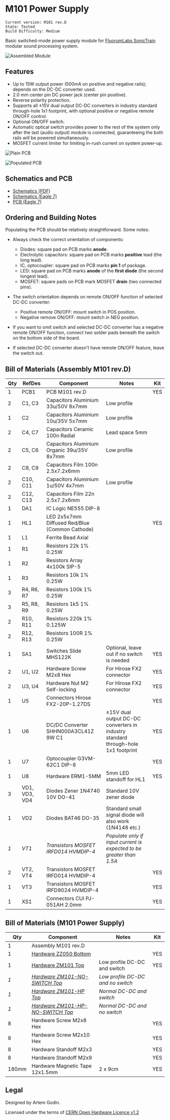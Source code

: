 # M101 Power Supply #

	Current version: M101 rev.D
	State: Tested
	Build Difficulty: Medium

Basic switched-mode power supply module for [FluorumLabs SonicTrain](http://fluorumlabs.com) modular sound processing system.

![Assembled Module]()

## Features ##

 * Up to 15W output power (500mA on positive and negative rails); depends on the DC-DC converter used.
 * 2.0 mm center pin DC power jack (center pin positive).
 * Reverse polarity protection.
 * Supports all ±15V dual output DC-DC converters in industry standard through-hole 1x1 footprint, with optional positive or negative remote ON/OFF control.
 * Optional ON/OFF switch.
 * Automatic optical switch provides power to the rest of the system only after the last (audio output) module is connected, guaranteeing the both rails will be powered simultaneously.
 * MOSFET current limiter for limiting in-rush current on system power-up.

![Plain PCB]()

![Populated PCB]()

## Schematics and PCB ##

 * [Schematics (PDF)](eagle/m101-power-supply.pdf)
 * [Schematics (Eagle 7)](eagle/m101-power-supply.sch)
 * [PCB (Eagle 7)](eagle/m101-power-supply.brd)

## Ordering and Building Notes ##

Populating the PCB should be relatively straightforward. Some notes:

 * Always check the correct orientation of components:
   * Diodes: square pad on PCB marks **anode**.
   * Electrolytic capacitors: square pad on PCB marks **positive** lead (the long lead).
   * IC, optocoupler: square pad on PCB marks **pin 1** of package.
   * LED: square pad on PCB marks **anode** of the **first diode** (the second longest lead).
   * MOSFET: square pads on PCB mark MOSFET **drain** (two connected pins).

 * The switch orientation depends on remote ON/OFF function of selected DC-DC converter:
   * Positive remote ON/OFF: mount switch in POS position.
   * Negative remove ON/OFF: mount switch in NEG position.

 * If you want to omit switch and selected DC-DC converter has a negative remote ON/OFF function, connect two solder pads beneath the switch on the bottom side of the board.

 * If selected DC-DC converter doesn't have remote ON/OFF feature, leave the switch out.

## Bill of Materials (Assembly M101 rev.D) ##

Qty | RefDes | Component | Notes | Kit
--- | ------ | --------- | ----- | -------------------
1 | PCB1 | PCB M101 rev.D | | YES
2 | C1, C3 | Capacitors Aluminium 33u/50V 8x7mm | Low profile |
1 | C2 | Capacitors Aluminium 10u/35V 5x7mm | Low profile |
2 | C4, C7 | Capacitors Ceramic 100n Radial | Lead space 5mm
2 | C5, C6 | Capacitors Aluminium Organic 39u/35V 8x7mm | Low profile |
2 | C8, C9 | Capacitors Film 100n 2.5x7.2x6mm |
2 | C10, C11 | Capacitors Aluminium 1u/50V 4x7mm | Low profile |
2 | C12, C13 | Capacitors Film 22n 2.5x7.2x6mm |
1 | DA1 | IC Logic NE555 DIP-8 |
1 | HL1 | LED 2x5x7mm Diffused Red/Blue (Common Cathode) | | YES
1 | L1 | Ferrite Bead Axial |
1 | R1 | Resistors 22k 1% 0.25W |
1 | R2 | Resistors Array 4x100k SIP-5 |
1 | R3 | Resistors 10k 1% 0.25W |
3 | R4, R6, R7 | Resistors 100k 1% 0.25W |
3 | R5, R8, R9 | Resistors 1k5 1% 0.25W |
2 | R10, R11 | Resistors 220k 1% 0.125W |
2 | R12, R13 | Resistors 100R 1% 0.25W |
1 | SA1 | Switches Slide MHS122K | Optional, leave out if no switch is needed | YES
2 | U1, U2 | Hardware Screw M2x8 Hex | For Hirose FX2 connector | YES
2 | U3, U4 | Hardware Nut M2 Self-locking | For Hirose FX2 connector | YES
1 | U5 | Connectors Hirose FX2-20P-1.27DS | | YES
1 | U6 | DC/DC Converter SHHN000A3CL41Z 9W C1 | ±15V dual output DC-DC converters in industry standard through-hole 1x1 footprint | YES
1 | U7 | Optocoupler G3VM-62C1 DIP-8 | | YES
1 | U8 | Hardware ERM1-5MM | 5mm LED standoff for HL1 | YES
3 | VD1, VD3, VD4 | Diodes Zener 1N4740 10V DO-41 | Standard 10V zener diode
1 | VD2 | Diodes BAT46 DO-35 | Standard small signal diode will also work (1N4148 etc.)
_1_ | _VT1_ | _Transistors MOSFET IRFD014 HVMDIP-4_ | _Populate only if input current is expected to be greater than 1.5A_
2 | VT2, VT4 | Transistors MOSFET IRFD014 HVMDIP-4 | | YES
1 | VT3 | Transistors MOSFET IRFD9024 HVMDIP-4 | | YES
1 | XS1 | Connectors CUI PJ-051AH 2.0mm | | YES

## Bill of Materials (M101 Power Supply) ##

Qty |  Component | Notes | Kit
--- |  --------- | ----- | -------------------
1 |   Assembly M101 rev.D |
1 |   [Hardware ZZ050 Bottom](dxf/zz050.dxf) | | YES
1 |   [Hardware ZM101 Top](dxf/zm101.dxf) | Low profile DC-DC and switch | YES
_1_ |   _[Hardware ZM101-NO-SWITCH Top](dxf/zm101-no-switch.dxf)_ | _Low profile DC-DC and no switch_
_1_ |   _[Hardware ZM101-HP Top](dxf/zm101-hp.dxf)_ | _Normal DC-DC and switch_
_1_ |   _[Hardware ZM101-HP-NO-SWITCH Top](dxf/zm101-hp-no-switch.dxf)_ | _Normal DC-DC and no switch_
8 |   Hardware Screw M2x8 Hex | | YES
8 |   Hardware Screw M2x10 Hex | | YES
8 |   Hardware Standoff M2x3 | | YES
8 |   Hardware Standoff M2x9 | | YES
180mm |   Hardware Magnetic Tape 12x1.5mm | 2 x 9cm | YES

## Legal ##

Designed by Artem Godin.

Licensed under the terms of [CERN Open Hardware Licence v1.2](LICENSE)
